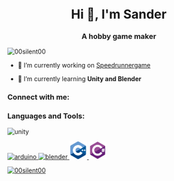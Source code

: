 <h1 align="center">Hi 👋, I'm Sander</h1>
<h3 align="center">A hobby game maker</h3>

<p align="left"> <img src="https://komarev.com/ghpvc/?username=00silent00&label=Profile%20views&color=0e75b6&style=flat" alt="00silent00" /> </p>


- 🔭 I’m currently working on [Speedrunnergame](https://github.com/00Silent00/speedrunnergame.git)

- 🌱 I’m currently learning **Unity and Blender**

<h3 align="left">Connect with me:</h3>
<p align="left">
</p>

<h3 align="left">Languages and Tools:</h3>
<p align="left">  <img src="https://www.vectorlogo.zone/logos/unity3d/unity3d-icon.svg" alt="unity" width="40" height="40"/> </a> </p> <a href="https://www.arduino.cc/" target="_blank" rel="noreferrer"> <img src="https://cdn.worldvectorlogo.com/logos/arduino-1.svg" alt="arduino" width="40" height="40"/> </a> <a href="https://www.blender.org/" target="_blank" rel="noreferrer"> <img src="https://download.blender.org/branding/community/blender_community_badge_white.svg" alt="blender" width="40" height="40"/> </a> <a href="https://www.w3schools.com/cpp/" target="_blank" rel="noreferrer"> <img src="https://raw.githubusercontent.com/devicons/devicon/master/icons/cplusplus/cplusplus-original.svg" alt="cplusplus" width="40" height="40"/> </a> <a href="https://www.w3schools.com/cs/" target="_blank" rel="noreferrer"> <img src="https://raw.githubusercontent.com/devicons/devicon/master/icons/csharp/csharp-original.svg" alt="csharp" width="40" height="40"/> </a> <a href="https://unity.com/" target="_blank" rel="noreferrer">

<p align="left"> <a href="https://github.com/ryo-ma/github-profile-trophy"><img src="https://github-profile-trophy.vercel.app/?username=00silent00" alt="00silent00" /></a> </p>
